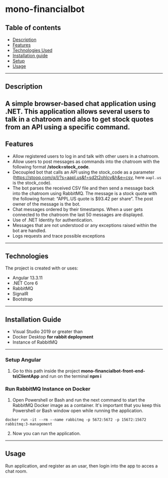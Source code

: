 # mono-financialbot
## Table of contents
* [Description](#description)
* [Features](#features)
* [Technologies Used](#technologies)
* [Installation guide](#installationguide)
* [Setup](#setup)
* [Usage](#usage)
---
## Description
A simple browser-based chat application using .NET. 
This application allows several users to talk in a chatroom and also to get stock quotes from an API using a specific command.
---
## Features
* Allow registered users to log in and talk with other users in a chatroom.
* Allow users to post messages as commands into the chatroom with the following format **/stock=stock_code**.
* Decoupled bot that calls an API using the stock_code as a parameter (https://stooq.com/q/l/?s=aapl.us&f=sd2t2ohlcv&h&e=csv, here `aapl.us` is the stock_code).
* The bot parses the received CSV file and then send a message back into the chatroom using RabbitMQ. The message is a stock quote
with the following format: “APPL.US quote is $93.42 per share”. The post owner of the message is the bot.
*  Chat messages ordered by their timestamps. When a user gets connected to the chatroom the last 50 messages are displayed.
* Use of .NET Identity for authentication.
* Messages that are not understood or any exceptions raised within the bot are handled.
* Logs requests and trace possible exceptions
---
## Technologies
The project is created with or uses:

* Angular 13.3.11
* .NET Core 6
* RabbitMQ
* SignalR
* Bootstrap
---
## Installation Guide
* Visual Studio 2019 or greater than 
* Docker Desktop **for rabbit deployment**
* Instance of RabbitMQ
---
### Setup Angular
1. Go to this path inside the project **mono-financialbot-front-end-ts\ClientApp** and run on the terminal  **npm i**
### Run RabbitMQ Instance on Docker
1. Open Powershell or Bash and run the next command to start the RabbitMQ Docker image as a container. It's important that you keep this Powershell or Bash window open while running the application.
```
docker run -it --rm --name rabbitmq -p 5672:5672 -p 15672:15672 rabbitmq:3-management
```


2. Now you can run the application.

---
## Usage
Run application, and register as an usar, then login into the app to acces a chat room.
